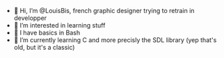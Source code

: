 - 👋 Hi, I’m @LouisBis, french graphic designer trying to retrain in developper
- 👀 I’m interested in learning stuff
- 🧰 I have basics in Bash
- 🌱 I’m currently learning C and more precisly the SDL library (yep that's old, but it's a classic)
